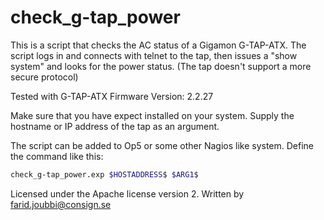 # check_g-tap_power

This is a script that checks the AC status of a Gigamon G-TAP-ATX.
The script logs in and connects with telnet to the tap,
then issues a "show system" and looks for the power status.
(The tap doesn't support a more secure protocol)

Tested with G-TAP-ATX   Firmware Version: 2.2.27

Make sure that you have expect installed on your system.
Supply the hostname or IP address of the tap as an argument.

The script can be added to Op5 or some other Nagios like system.
Define the command like this:
```sh
check_g-tap_power.exp $HOSTADDRESS$ $ARG1$
```

Licensed under the Apache license version 2.
Written by farid.joubbi@consign.se
